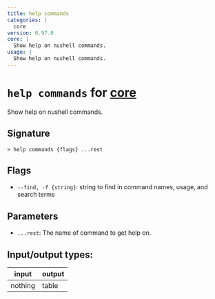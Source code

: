 ```yaml
---
title: help commands
categories: |
  core
version: 0.97.0
core: |
  Show help on nushell commands.
usage: |
  Show help on nushell commands.
---
```

<!-- This file is automatically generated. Please edit the command in https://github.com/nushell/nushell instead. -->

# `help commands` for [core](/commands/categories/core.md)

<div class='command-title'>Show help on nushell commands.</div>

## Signature

```> help commands {flags} ...rest```

## Flags

 -  `--find, -f {string}`: string to find in command names, usage, and search terms

## Parameters

 -  `...rest`: The name of command to get help on.


## Input/output types:

| input   | output |
| ------- | ------ |
| nothing | table  |
